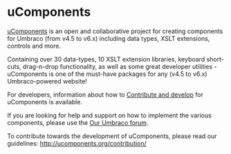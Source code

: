 # uComponents

[uComponents](http://our.umbraco.org/projects/backoffice-extensions/ucomponents) is an open and collaborative project for creating components for Umbraco (from v4.5 to v6.x) including data types, XSLT extensions, controls and more.

Containing over 30 data-types, 10 XSLT extension libraries, keyboard short-cuts, drag-n-drop functionality, as well as some great developer utilities - uComponents is one of the must-have packages for any (v4.5 to v6.x) Umbraco-powered website!

For developers, information about how to [Contribute and develop](contribution.html) for uComponents is available.

If you are looking for help and support on how to implement the various components, please use the [Our Umbraco forum](http://our.umbraco.org/projects/backoffice-extensions/ucomponents/questionssuggestions).

To contribute towards the development of uComponents, please read our guidelines:
http://ucomponents.org/contribution/

